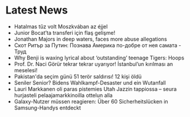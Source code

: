 # Latest News
-  Hatalmas tűz volt Moszkvában az éjjel
-  Junior Bocat’ta transferi için flaş gelişme!
-  Jonathan Majors in deep waters, faces more abuse allegations
-  Скот Ритър за Путин: Познава Америка по-добре от нея самата - Труд
-  Why Benji is waxing lyrical about ‘outstanding’ teenage Tigers: Hoops
-  Prof. Dr. Naci Görür tekrar tekrar uyarıyor! İstanbul’un kırılması an meselesi!
-  Pakistan'da seçim günü 51 terör saldırısı! 12 kişi öldü
-  Seniler Senior? Bidens Wahlkampf-Desaster und ein Wutanfall
-  Lauri Markkanen oli paras pistemies Utah Jazzin tappiossa – seura hurjasteli pelaaja­markkinoilla ottelun alla
-  Galaxy-Nutzer müssen reagieren: Über 60 Sicherheitslücken in Samsung-Handys entdeckt
